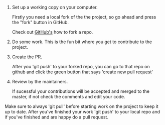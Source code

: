 <ol>
<li><p>Set up a working copy on your computer. </p>
 <p> Firstly you need a local fork of the the project, so go ahead and press the "fork" button in GitHub.</p> 
 <p>Check out <a href="https://help.github.com/articles/fork-a-repo/#step-2-create-a-local-clone-of-your-fork">GitHub's</a> how to fork a repo.</p></li>
<li> Do some work. This is the fun bit where you get to contribute to the project.</li>
<li> <p>Create the PR.</p>
<p>After you 'git push' to your forked repo, you can go to that repo on github and click the green button that says 'create new pull request'</p>
</li>
<li><p>Review by the maintainers.</p>
<p>If sucessful your contributions will be accepted and merged to the master, if not check the comments and edit your code.</p></li>
</ol>
<p> Make sure to always 'git pull' before starting work on the project to keep it up to date. After you've finished your work 'git push' to your local repo and if you've finished and are happy do a pull request. </p>
